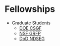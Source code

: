# Fellowships

* Graduate Students
  * [DOE CSGF](https://www.krellinst.org/csgf/)
  * [NSF GRFP](https://www.nsfgrfp.org/)
  * [DoD NDSEG](https://ndseg.sysplus.com/)
